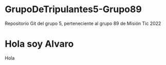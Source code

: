 # GrupoDeTripulantes5-Grupo89
Repositorio Git del grupo 5, perteneciente al grupo 89 de Misión Tic 2022
# Hola soy Alvaro
Hola
